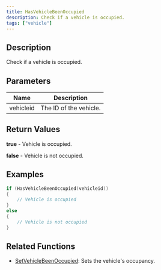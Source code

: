 ```yaml
---
title: HasVehicleBeenOccupied
description: Check if a vehicle is occupied.
tags: ["vehicle"]
---
```


<VersionWarn version='omp v1.1.0.2612' />

## Description

Check if a vehicle is occupied.

## Parameters

| Name      | Description            |
|-----------|------------------------|
| vehicleid | The ID of the vehicle. |

## Return Values

**true** - Vehicle is occupied.

**false** - Vehicle is not occupied.

## Examples

```c
if (HasVehicleBeenOccupied(vehicleid))
{
    // Vehicle is occupied
}
else
{
    // Vehicle is not occupied
}
```

## Related Functions

- [SetVehicleBeenOccupied](SetVehicleBeenOccupied): Sets the vehicle's occupancy.
